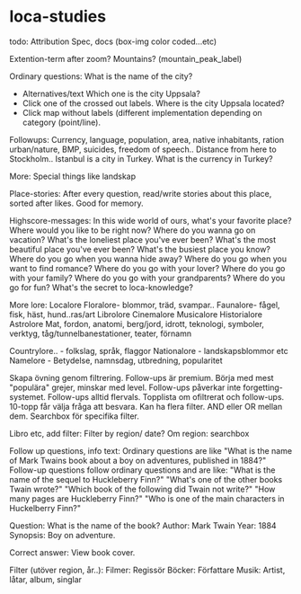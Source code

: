 # loca-studies

todo:
Attribution
Spec, docs (box-img color coded...etc)

Extention-term after zoom?
Mountains? (mountain_peak_label)


Ordinary questions:
What is the name of the city?
 - Alternatives/text
Which one is the city Uppsala?
 - Click one of the crossed out labels.
Where is the city Uppsala located?
 - Click map without labels (different implementation
   depending on category (point/line).

Followups:
Currency, language, population, area, native inhabitants, ration urban/nature, BMP, suicides, freedom of speech..
Distance from here to Stockholm..
Istanbul is a city in Turkey. What is the currency in Turkey?

More:
Special things like landskap


Place-stories:
After every question, read/write stories about this place, sorted after likes. Good for memory.

Highscore-messages:
In this wide world of ours, what's your favorite place?
Where would you like to be right now?
Where do you wanna go on vacation?
What's the loneliest place you've ever been?
What's the most beautiful place you've ever been?
What's the busiest place you know?
Where do you go when you wanna hide away?
Where do you go when you want to find romance?
Where do you go with your lover?
Where do you go with your family?
Where do you go with your grandparents?
Where do you go for fun?
What's the secret to loca-knowledge?














More lore:
Localore
Floralore- blommor, träd, svampar..
Faunalore- fågel, fisk, häst, hund..ras/art
Librolore
Cinemalore
Musicalore
Historialore
Astrolore
Mat, fordon, anatomi, berg/jord, idrott, teknologi, symboler, verktyg, tåg/tunnelbanestationer, teater, förnamn

Countrylore.. - folkslag, språk, flaggor
Nationalore - landskapsblommor etc
Namelore - Betydelse, namnsdag, utbredning, popularitet

Skapa övning genom filtrering.
Follow-ups är premium.
Börja med mest "populära" grejer, minskar med level.
Follow-ups påverkar inte forgetting-systemet.
Follow-ups alltid flervals.
Topplista om ofiltrerat och follow-ups.
10-topp får välja fråga att besvara.
Kan ha flera filter. AND eller OR mellan dem. Searchbox för specifika filter.

Libro etc, add filter:
Filter by region/ date?
Om region: searchbox

Follow up questions, info text:
Ordinary questions are like "What is the name of Mark Twains book about a boy on adventures, published in 1884?"
Follow-up questions follow ordinary questions and are like:
"What is the name of the sequel to Huckleberry Finn?"
"What's one of the other books Twain wrote?"
"Which book of the following did Twain not write?"
"How many pages are Huckleberry Finn?"
"Who is one of the main characters in Huckelberry Finn?"

Question:
What is the name of the book?
Author: Mark Twain
Year: 1884
Synopsis: Boy on adventure.

Correct answer: View book cover.


Filter (utöver region, år..):
Filmer: Regissör
Böcker: Författare
Musik: Artist, låtar, album, singlar
